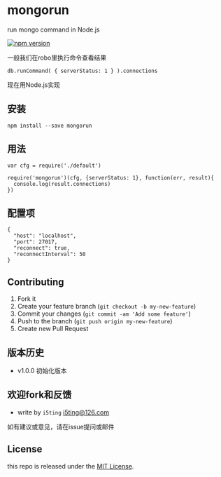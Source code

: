 # mongorun

run mongo command in Node.js

[![npm version](https://badge.fury.io/js/mongorun.svg)](http://badge.fury.io/js/mongorun)


一般我们在robo里执行命令查看结果

```
db.runCommand( { serverStatus: 1 } ).connections
```

现在用Node.js实现

## 安装

```
npm install --save mongorun
```

## 用法

```
var cfg = require('./default')

require('mongorun')(cfg, {serverStatus: 1}, function(err, result){
  console.log(result.connections)
})
```

## 配置项

```
{
  "host": "localhost", 
  "port": 27017, 
  "reconnect": true, 
  "reconnectInterval": 50
}
```



## Contributing

1. Fork it
2. Create your feature branch (`git checkout -b my-new-feature`)
3. Commit your changes (`git commit -am 'Add some feature'`)
4. Push to the branch (`git push origin my-new-feature`)
5. Create new Pull Request

## 版本历史

- v1.0.0 初始化版本

## 欢迎fork和反馈

- write by `i5ting` i5ting@126.com

如有建议或意见，请在issue提问或邮件

## License

this repo is released under the [MIT
License](http://www.opensource.org/licenses/MIT).
